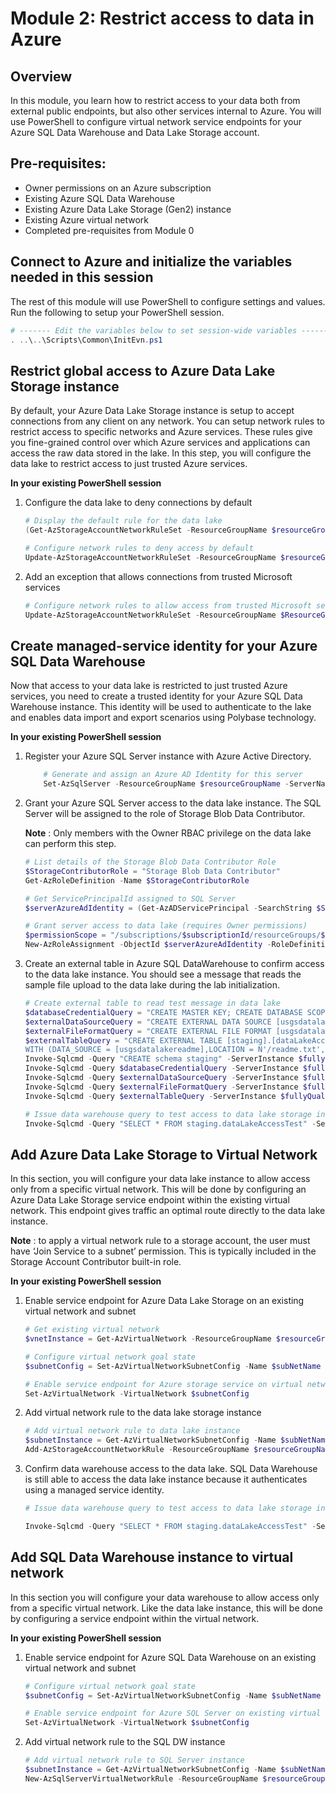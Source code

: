 # Module 2: Restrict access to data in Azure

## Overview

In this module, you learn how to restrict access to your data both from external public endpoints, but also other services internal to Azure. You will use PowerShell to configure virtual network service endpoints for your Azure SQL Data Warehouse and Data Lake Storage account.


## Pre-requisites:

- Owner permissions on an Azure subscription
- Existing Azure SQL Data Warehouse
- Existing Azure Data Lake Storage (Gen2) instance
- Existing Azure virtual network
- Completed pre-requisites from Module 0

## Connect to Azure and initialize the variables needed in this session

The rest of this module will use PowerShell to configure settings and values. Run the following to setup your PowerShell session.
```powershell
# ------- Edit the variables below to set session-wide variables ---------
. ..\..\Scripts\Common\InitEvn.ps1
```

## Restrict global access to Azure Data Lake Storage instance

By default, your Azure Data Lake Storage instance is setup to accept connections from any client on any network. You can setup network rules to restrict access to specific networks and Azure services. These rules give you fine-grained control over which Azure services and applications can access the raw data stored in the lake. In this step, you will configure the data lake to restrict access to just trusted Azure services.

**In your existing PowerShell session**
1.	Configure the data lake to deny connections by default
    ```powershell
    # Display the default rule for the data lake
    (Get-AzStorageAccountNetworkRuleSet -ResourceGroupName $resourceGroupName -AccountName $dataLakeAccountName).DefaultAction

    # Configure network rules to deny access by default
    Update-AzStorageAccountNetworkRuleSet -ResourceGroupName $resourceGroupName -Name $dataLakeAccountName -DefaultAction Deny 

    ```
2.	Add an exception that allows connections from trusted Microsoft services
    ```powershell
    # Configure network rules to allow access from trusted Microsoft services and logging pipelines
    Update-AzStorageAccountNetworkRuleSet -ResourceGroupName $ResourceGroupName -Name $DataLakeAccountName -Bypass AzureServices,Metrics,Logging 

    ```

## Create managed-service identity for your Azure SQL Data Warehouse

Now that access to your data lake is restricted to just trusted Azure services, you need to create a trusted identity for your Azure SQL Data Warehouse instance. This identity will be used to authenticate to the lake and enables data import and export scenarios using Polybase technology. 

**In your existing PowerShell session**

1. Register your Azure SQL Server instance with Azure Active Directory. 
    ```powershell
        # Generate and assign an Azure AD Identity for this server
        Set-AzSqlServer -ResourceGroupName $resourceGroupName -ServerName $serverName -AssignIdentity 

    ```
2. Grant your Azure SQL Server access to the data lake instance. The SQL Server will be assigned to the role of Storage Blob Data Contributor.

    **Note** : Only members with the Owner RBAC privilege on the data lake can perform this step.

    ```powershell
    # List details of the Storage Blob Data Contributor Role
    $StorageContributorRole = "Storage Blob Data Contributor"
    Get-AzRoleDefinition -Name $StorageContributorRole

    # Get ServicePrincipalId assigned to SQL Server
    $serverAzureAdIdentity = (Get-AzADServicePrincipal -SearchString $ServerName).Id

    # Grant server access to data lake (requires Owner permissions)
    $permissionScope = "/subscriptions/$subscriptionId/resourceGroups/$resourceGroupName/providers/Microsoft.Storage/storageAccounts/$dataLakeAccountName"
    New-AzRoleAssignment -ObjectId $serverAzureAdIdentity -RoleDefinitionName $StorageContributorRole -Scope $permissionScope  
    ```

3.	Create an external table in Azure SQL DataWarehouse to confirm access to the data lake instance. You should see a message that reads the sample file upload to the data lake during the lab initialization.

    ```powershell
    # Create external table to read test message in data lake
    $databaseCredentialQuery = "CREATE MASTER KEY; CREATE DATABASE SCOPED CREDENTIAL readme_cred WITH IDENTITY = 'Managed Service Identity';"
    $externalDataSourceQuery = "CREATE EXTERNAL DATA SOURCE [usgsdatalakereadme] WITH (TYPE=HADOOP, LOCATION=N'abfss://readme@$dataLakeAccountName.dfs.core.windows.net', CREDENTIAL = readme_cred)"
    $externalFileFormatQuery = "CREATE EXTERNAL FILE FORMAT [usgsdatalakereadmeformat] WITH (FORMAT_TYPE = DELIMITEDTEXT, FORMAT_OPTIONS (FIELD_TERMINATOR = N'|', USE_TYPE_DEFAULT = False))"
    $externalTableQuery = "CREATE EXTERNAL TABLE [staging].[dataLakeAccessTest]([header] [nvarchar](40) NOT NULL,[notice] [nvarchar](150) NOT NULL)
    WITH (DATA_SOURCE = [usgsdatalakereadme],LOCATION = N'/readme.txt',FILE_FORMAT = [usgsdatalakereadmeformat],REJECT_TYPE = VALUE,REJECT_VALUE = 0)"
    Invoke-Sqlcmd -Query "CREATE schema staging" -ServerInstance $fullyQualifiedServerName -Database $dataWarehouseName -Username $dbCredentials.UserName -Password $dbCredentials.GetNetworkCredential().Password
    Invoke-Sqlcmd -Query $databaseCredentialQuery -ServerInstance $fullyQualifiedServerName -Database $dataWarehouseName -Username $dbCredentials.UserName -Password $dbCredentials.GetNetworkCredential().Password
    Invoke-Sqlcmd -Query $externalDataSourceQuery -ServerInstance $fullyQualifiedServerName -Database $dataWarehouseName -Username $dbCredentials.UserName -Password $dbCredentials.GetNetworkCredential().Password
    Invoke-Sqlcmd -Query $externalFileFormatQuery -ServerInstance $fullyQualifiedServerName -Database $dataWarehouseName -Username $dbCredentials.UserName -Password $dbCredentials.GetNetworkCredential().Password
    Invoke-Sqlcmd -Query $externalTableQuery -ServerInstance $fullyQualifiedServerName -Database $dataWarehouseName -Username $dbCredentials.UserName -Password $dbCredentials.GetNetworkCredential().Password

    # Issue data warehouse query to test access to data lake storage instance.
    Invoke-Sqlcmd -Query "SELECT * FROM staging.dataLakeAccessTest" -ServerInstance $fullyQualifiedServerName -Database $dataWarehouseName -Username $dbCredentials.UserName -Password $dbCredentials.GetNetworkCredential().Password 
    ```

## Add Azure Data Lake Storage to Virtual Network

In this section, you will configure your data lake instance to allow access only from a specific virtual network. This will be done by configuring an Azure Data Lake Storage service endpoint within the existing virtual network. This endpoint gives traffic an optimal route directly to the data lake instance. 

 **Note** : to apply a virtual network rule to a storage account, the user must have ‘Join Service to a subnet’ permission. This is typically included in the Storage Account Contributor built-in role.

 **In your existing PowerShell session**

 1.	Enable service endpoint for Azure Data Lake Storage on an existing virtual network and subnet
    ```powershell
    # Get existing virtual network
    $vnetInstance = Get-AzVirtualNetwork -ResourceGroupName $resourceGroupName -Name $virtualNetworkName

    # Configure virtual network goal state
    $subnetConfig = Set-AzVirtualNetworkSubnetConfig -Name $subNetName -VirtualNetwork $vnetInstance -AddressPrefix "10.0.0.0/24" -ServiceEndpoint "Microsoft.Storage"

    # Enable service endpoint for Azure storage service on virtual network subnet
    Set-AzVirtualNetwork -VirtualNetwork $subnetConfig 
    ```
 
2.	Add virtual network rule to the data lake storage instance
    ```powershell
    # Add virtual network rule to data lake instance
    $subnetInstance = Get-AzVirtualNetworkSubnetConfig -Name $subNetName -VirtualNetwork $vnetInstance
    Add-AzStorageAccountNetworkRule -ResourceGroupName $resourceGroupName -Name $dataLakeAccountName -VirtualNetworkResourceId $subnetInstance.Id 
    ```
 
3.	Confirm data warehouse access to the data lake. SQL Data Warehouse is still able to access the data lake instance because it authenticates using a managed service identity. 

    ```powershell
    # Issue data warehouse query to test access to data lake storage instance. This query succeeds because the data warehouse uses managed service identity authentication

    Invoke-Sqlcmd -Query "SELECT * FROM staging.dataLakeAccessTest" -ServerInstance $fullyQualifiedServerName -Database $dataWarehouseName -Username $dbCredentials.UserName -Password $dbCredentials.GetNetworkCredential().Password 
    ```
## Add SQL Data Warehouse instance to virtual network

In this section you will configure your data warehouse to allow access only from a specific virtual network. Like the data lake instance, this will be done by configuring a service endpoint within the virtual network. 

 **In your existing PowerShell session**

 1.	Enable service endpoint for Azure SQL Data Warehouse on an existing virtual network and subnet
    ```powershell
    # Configure virtual network goal state
    $subnetConfig = Set-AzVirtualNetworkSubnetConfig -Name $subNetName -VirtualNetwork $vnetInstance -AddressPrefix "10.0.0.0/24" -ServiceEndpoint "Microsoft.Sql"

    # Enable service endpoint for Azure SQL Server on existing virtual network subnet
    Set-AzVirtualNetwork -VirtualNetwork $subnetConfig 
    ```

 
2.	Add virtual network rule to the SQL DW instance
    ```powershell
    # Add virtual network rule to SQL Server instance
    $subnetInstance = Get-AzVirtualNetworkSubnetConfig -Name $subNetName -VirtualNetwork $vnetInstance
    New-AzSqlServerVirtualNetworkRule -ResourceGroupName $resourceGroupName -ServerName $serverName -VirtualNetworkRuleName $subNetName -VirtualNetworkSubnetId $subnetInstance.Id  
    ```